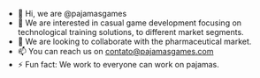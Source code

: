 - 👋 Hi, we are @pajamasgames
- 👀 We are interested in casual game development focusing on technological training solutions, to different market segments.
- 💞️ We are looking to collaborate with the pharmaceutical market.
- 📫 You can reach us on contato@pajamasgames.com
- ⚡ Fun fact: We work to everyone can work on pajamas.
<!---
pajamasgames/pajamasgames is a ✨ special ✨ repository because its `README.md` (this file) appears on your GitHub profile.
You can click the Preview link to take a look at your changes.
--->
